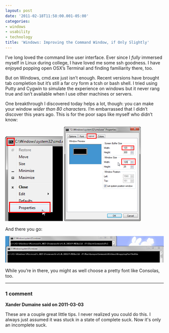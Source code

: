 ```yaml
---
layout: post
date: '2011-02-18T11:58:00.001-05:00'
categories:
- windows
- usability
- technology
title: 'Windows: Improving the Command Window, if Only Slightly'
---
```


I’ve long loved the command line user interface. Ever since I *fully* immersed myself in Linux during college, I have loved me some ssh goodness. I have enjoyed popping open OSX’s Terminal and finding familiarity there, too.

But on Windows, cmd.exe just isn’t enough. Recent versions have brought tab completion but it’s still a far cry form a tcsh or bash shell. I tried using Putty and Cygwin to simulate the experience on windows but it never rang true and isn’t available when I use other machines or servers.

One breakthrough I discovered today helps a lot, though: you can make your window *wider than 80 characters.* I’m embarrassed that I didn’t discover this years ago. This is for the poor saps like myself who didn’t know:  

![command-2.png](/assets/2011/command-2.png) ![command-10.png](/assets/2011/command-10.png)

And there you go:

![command-11.png](/assets/2011/command-11.png)

While you’re in there, you might as well choose a pretty font like Consolas, too.

---

### 1 comment

**Xander Dumaine said on 2011-03-03**

These are a couple great little tips. I never realized you could do this. I always just assumed it was stuck in a state of complete suck. Now it's only an incomplete suck.

